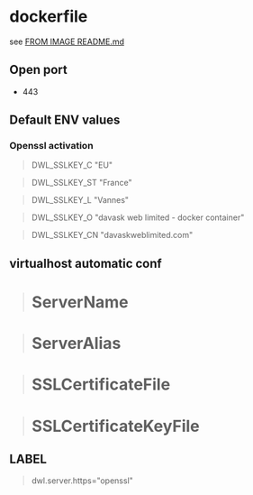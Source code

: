 # dockerfile

see [FROM IMAGE README.md](https://github.com/davask/d-apache)

## Open port
- 443

## Default ENV values

### Openssl activation

> DWL_SSLKEY_C "EU"

> DWL_SSLKEY_ST "France"

> DWL_SSLKEY_L "Vannes"

> DWL_SSLKEY_O "davask web limited - docker container"

> DWL_SSLKEY_CN "davaskweblimited.com"

## virtualhost automatic conf

> # ServerName

> # ServerAlias

> # SSLCertificateFile

> # SSLCertificateKeyFile

## LABEL

> dwl.server.https="openssl"
